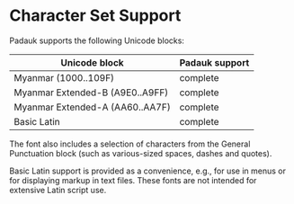 # Character Set Support
Padauk supports the following Unicode blocks:

Unicode block	| Padauk support
------------- | --------------
Myanmar (1000..109F) | complete
Myanmar Extended-B (A9E0..A9FF) | complete
Myanmar Extended-A (AA60..AA7F) | complete
Basic Latin | complete

The font also includes a selection of characters from the General Punctuation block (such as various-sized spaces, dashes and quotes).

Basic Latin support is provided as a convenience, e.g., for use in menus or for displaying markup in text files. These fonts are not intended for extensive Latin script use.
